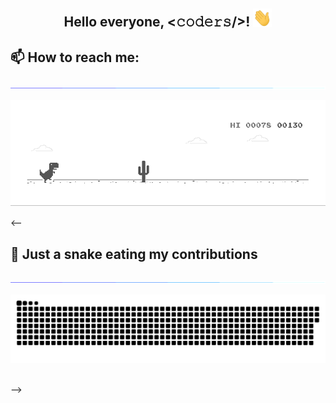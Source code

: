 <div align="center">
  <h2> Hello everyone, <𝚌𝚘𝚍𝚎𝚛𝚜/>! <img src="https://raw.githubusercontent.com/ABSphreak/ABSphreak/master/gifs/Hi.gif" width="30px"></h2>
</div>
  
## 📫 How to reach me:

<a href="#"><img src="https://github.com/MLX15/MLX15/blob/master/a.gif"></a>
<div align="center">
  <img src="https://raw.githubusercontent.com/vinhngo1907/vinhngo1907/main/dino.gif">
</div>

<!--  ## <p align="left">🔥Profile stats</p> -->

<!---
vinhngo1907/vinhngo1907 is a ✨ special ✨ repository because its `README.md` (this file) appears on your GitHub profile.
You can click the Preview link to take a look at your changes.
--->

<!-- https://github.com/vinhngo1907/github-readme-stats -->
<!-- <br>
<div align=center>
  <a href="https://app.daily.dev/vinhngo9907"><img src="https://api.daily.dev/devcards/830d9ce27c764560a7c7b3a51c3db94e.png?r=c4o" width="300" alt="Ngo Trung Vinh's Dev Card"/></a>
  <div style="display: flex; flex-direction: column;">
  <a href="#" title="orgball2608">
    <img width="315" align="center" src="https://github-readme-stats.vercel.app/api/top-langs/?username=vinhngo1907&hide=c%23,powershell,Mathematica,Ruby,Objective-C,Objective-C%2b%2b,Cuda&title_color=61dafb&text_color=ffffff&icon_color=61dafb&bg_color=20232a&langs_count=8&layout=compact&border_color=61dafb&hide_border=true" />
  </a>
  <a href="#" title="orgball2608">
    <img align="right" width="434" src="https://github-readme-stats.vercel.app/api?username=vinhngo1907&show_icons=true&theme=react&border_color=61dafb&hide_border=true" />
  </a>
  </div>
</div> -->
<--
## <p align="left">🐍 Just a snake eating my contributions</p>
<a href="#"><img src="https://github.com/MLX15/MLX15/blob/master/a.gif"></a>
<p align='center'>
<img src="https://github.com/MLX15/MLX15/blob/master/github-contribution-grid-snake.svg">
</p>
<br>
-->

 
